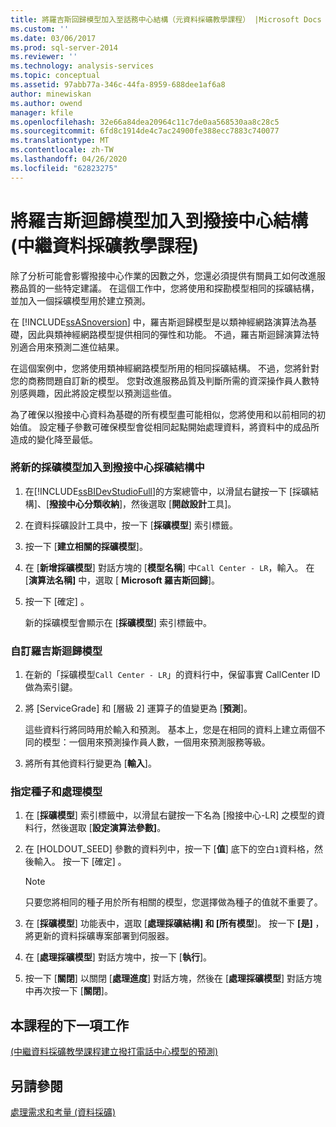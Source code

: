 ```yaml
---
title: 將羅吉斯回歸模型加入至話務中心結構（元資料採礦教學課程） |Microsoft Docs
ms.custom: ''
ms.date: 03/06/2017
ms.prod: sql-server-2014
ms.reviewer: ''
ms.technology: analysis-services
ms.topic: conceptual
ms.assetid: 97abb77a-346c-44fa-8959-688dee1af6a8
author: minewiskan
ms.author: owend
manager: kfile
ms.openlocfilehash: 32e66a84dea20964c11c7de0aa568530aa8c28c5
ms.sourcegitcommit: 6fd8c1914de4c7ac24900fe388ecc7883c740077
ms.translationtype: MT
ms.contentlocale: zh-TW
ms.lasthandoff: 04/26/2020
ms.locfileid: "62823275"
---
```

# <a name="adding-a-logistic-regression-model-to-the-call-center-structure-intermediate-data-mining-tutorial"></a>將羅吉斯迴歸模型加入到撥接中心結構 (中繼資料採礦教學課程)
  除了分析可能會影響撥接中心作業的因數之外，您還必須提供有關員工如何改進服務品質的一些特定建議。 在這個工作中，您將使用和探勘模型相同的採礦結構，並加入一個採礦模型用於建立預測。  
  
 在 [!INCLUDE[ssASnoversion](../includes/ssasnoversion-md.md)] 中，羅吉斯迴歸模型是以類神經網路演算法為基礎，因此與類神經網路模型提供相同的彈性和功能。 不過，羅吉斯迴歸演算法特別適合用來預測二進位結果。  
  
 在這個案例中，您將使用類神經網路模型所用的相同採礦結構。 不過，您將針對您的商務問題自訂新的模型。 您對改進服務品質及判斷所需的資深操作員人數特別感興趣，因此將設定模型以預測這些值。  
  
 為了確保以撥接中心資料為基礎的所有模型盡可能相似，您將使用和以前相同的初始值。 設定種子參數可確保模型會從相同起點開始處理資料，將資料中的成品所造成的變化降至最低。  
  
### <a name="to-add-a-new-mining-model-to-the-call-center-mining-structure"></a>將新的採礦模型加入到撥接中心採礦結構中  
  
1.  在[!INCLUDE[ssBIDevStudioFull](../includes/ssbidevstudiofull-md.md)]的方案總管中，以滑鼠右鍵按一下 [採礦結構]、[**撥接中心分類收納**]，然後選取 [**開啟設計**工具]。  
  
2.  在資料採礦設計工具中，按一下 [**採礦模型**] 索引標籤。  
  
3.  按一下 [**建立相關的採礦模型**]。  
  
4.  在 [**新增採礦模型**] 對話方塊的 [**模型名稱**] 中`Call Center - LR`，輸入。  在 [**演算法名稱]** 中，選取 [ **Microsoft 羅吉斯回歸**]。  
  
5.  按一下 [確定]  。  
  
     新的採礦模型會顯示在 [**採礦模型**] 索引標籤中。  
  
### <a name="to-customize-the-logistic-regression-model"></a>自訂羅吉斯迴歸模型  
  
1.  在新的「採礦模型`Call Center - LR`」的資料行中，保留事實 CallCenter ID 做為索引鍵。  
  
2.  將 [ServiceGrade] 和 [層級 2] 運算子的值變更為 [**預測**]。  
  
     這些資料行將同時用於輸入和預測。 基本上，您是在相同的資料上建立兩個不同的模型：一個用來預測操作員人數，一個用來預測服務等級。  
  
3.  將所有其他資料行變更為 [**輸入**]。  
  
### <a name="to-specify-the-seed-and-process-the-models"></a>指定種子和處理模型  
  
1.  在 [**採礦模型**] 索引標籤中，以滑鼠右鍵按一下名為 [撥接中心-LR] 之模型的資料行，然後選取 [**設定演算法參數]**。  
  
2.  在 [HOLDOUT_SEED] 參數的資料列中，按一下 [**值**] 底下的空白`1`資料格，然後輸入。 按一下 [確定]  。  
  
    > [!NOTE]  
    >  只要您將相同的種子用於所有相關的模型，您選擇做為種子的值就不重要了。  
  
3.  在 [**採礦模型**] 功能表中，選取 [**處理採礦結構] 和 [所有模型**]。 按一下 **[是]** ，將更新的資料採礦專案部署到伺服器。  
  
4.  在 [**處理採礦模型**] 對話方塊中，按一下 [**執行**]。  
  
5.  按一下 [**關閉**] 以關閉 [**處理進度**] 對話方塊，然後在 [**處理採礦模型**] 對話方塊中再次按一下 [**關閉**]。  
  
## <a name="next-task-in-lesson"></a>本課程的下一項工作  
 [&#40;中繼資料採礦教學課程建立撥打電話中心模型的預測&#41;](../../2014/tutorials/create-predictions-call-center-models-intermediate-data-mining-tutorial.md)  
  
## <a name="see-also"></a>另請參閱  
 [處理需求和考量 (資料採礦)](../../2014/analysis-services/data-mining/processing-requirements-and-considerations-data-mining.md)  
  
  
